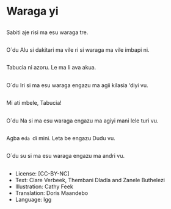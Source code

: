 # Waraga yi

##
Sabiti aje risi ma esu
waraga tre.

##
O`du Alu si dakitari ma
vile ri si waraga ma vile
imbapi ni.

##
Tabucia ni azoru. Le ma
li ava akua.

##
O`du Iri si ma esu
waraga engazu ma agii
kilasia ‘diyi vu.

##
Mi ati mbele, Tabucia!

##
O`du Na si ma esu
waraga engazu ma
agiyi mani lele turi vu.

##
Agba e`da `di mini.
Leta be engazu Dudu
vu.

##
O`du su si ma esu
waraga engazu ma
andri vu.

##
* License: [CC-BY-NC]
* Text: Clare Verbeek, Thembani Dladla and Zanele Buthelezi
* Illustration: Cathy Feek
* Translation: Doris Maandebo
* Language: lgg
